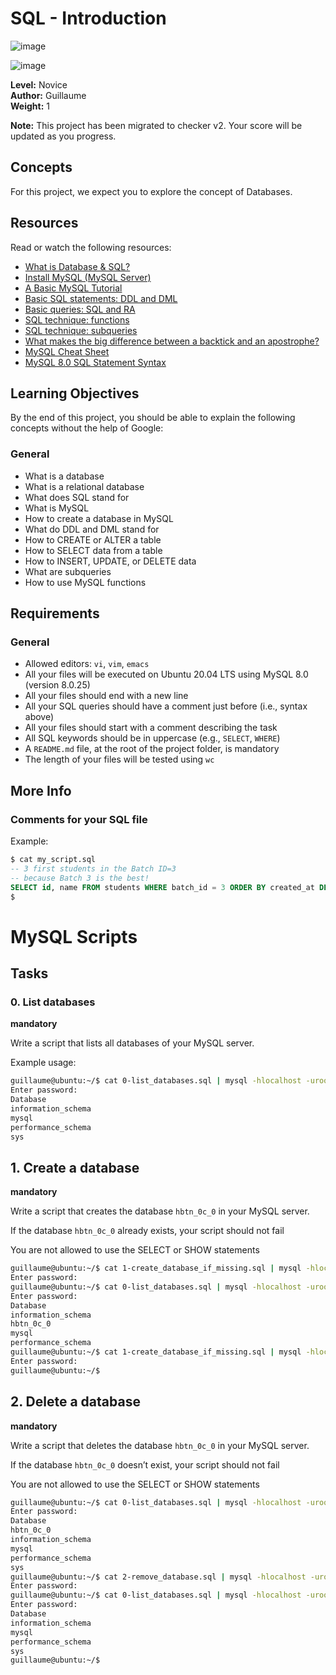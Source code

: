 # SQL - Introduction
![image](https://github.com/ghinzuka/holbertonschool-higher_level_programming/assets/102736316/d928c8a6-175a-46c5-a369-e2cff4dbccc0)

![image](https://github.com/ghinzuka/holbertonschool-higher_level_programming/assets/102736316/68ea7090-4c9c-41dc-ac09-4857ef019749)



**Level:** Novice  
**Author:** Guillaume  
**Weight:** 1  

**Note:** This project has been migrated to checker v2. Your score will be updated as you progress.

## Concepts
For this project, we expect you to explore the concept of Databases.

## Resources
Read or watch the following resources:
- [What is Database & SQL?](#)
- [Install MySQL (MySQL Server)](#)
- [A Basic MySQL Tutorial](#)
- [Basic SQL statements: DDL and DML](#)
- [Basic queries: SQL and RA](#)
- [SQL technique: functions](#)
- [SQL technique: subqueries](#)
- [What makes the big difference between a backtick and an apostrophe?](#)
- [MySQL Cheat Sheet](#)
- [MySQL 8.0 SQL Statement Syntax](#)

## Learning Objectives
By the end of this project, you should be able to explain the following concepts without the help of Google:

### General
- What is a database
- What is a relational database
- What does SQL stand for
- What is MySQL
- How to create a database in MySQL
- What do DDL and DML stand for
- How to CREATE or ALTER a table
- How to SELECT data from a table
- How to INSERT, UPDATE, or DELETE data
- What are subqueries
- How to use MySQL functions

## Requirements

### General
- Allowed editors: `vi`, `vim`, `emacs`
- All your files will be executed on Ubuntu 20.04 LTS using MySQL 8.0 (version 8.0.25)
- All your files should end with a new line
- All your SQL queries should have a comment just before (i.e., syntax above)
- All your files should start with a comment describing the task
- All SQL keywords should be in uppercase (e.g., `SELECT`, `WHERE`)
- A `README.md` file, at the root of the project folder, is mandatory
- The length of your files will be tested using `wc`

## More Info

### Comments for your SQL file
Example:
```sql
$ cat my_script.sql
-- 3 first students in the Batch ID=3
-- because Batch 3 is the best!
SELECT id, name FROM students WHERE batch_id = 3 ORDER BY created_at DESC LIMIT 3;
$
```

# MySQL Scripts

## Tasks

### 0. List databases
**mandatory**

Write a script that lists all databases of your MySQL server.

Example usage:
```bash
guillaume@ubuntu:~/$ cat 0-list_databases.sql | mysql -hlocalhost -uroot -p
Enter password:
Database
information_schema
mysql
performance_schema
sys
```
## 1. Create a database

**mandatory**

Write a script that creates the database `hbtn_0c_0` in your MySQL server.

If the database `hbtn_0c_0` already exists, your script should not fail

You are not allowed to use the SELECT or SHOW statements

```bash
guillaume@ubuntu:~/$ cat 1-create_database_if_missing.sql | mysql -hlocalhost -uroot -p
Enter password: 
guillaume@ubuntu:~/$ cat 0-list_databases.sql | mysql -hlocalhost -uroot -p
Enter password: 
Database
information_schema
hbtn_0c_0
mysql
performance_schema
guillaume@ubuntu:~/$ cat 1-create_database_if_missing.sql | mysql -hlocalhost -uroot -p
Enter password: 
guillaume@ubuntu:~/$ 
```

## 2. Delete a database

**mandatory**

Write a script that deletes the database `hbtn_0c_0` in your MySQL server.

If the database `hbtn_0c_0` doesn’t exist, your script should not fail

You are not allowed to use the SELECT or SHOW statements

```bash
guillaume@ubuntu:~/$ cat 0-list_databases.sql | mysql -hlocalhost -uroot -p
Enter password: 
Database                                                                                     
hbtn_0c_0                                                                                    
information_schema                                                                           
mysql                                                                                        
performance_schema                                                                           
sys        
guillaume@ubuntu:~/$ cat 2-remove_database.sql | mysql -hlocalhost -uroot -p
Enter password: 
guillaume@ubuntu:~/$ cat 0-list_databases.sql | mysql -hlocalhost -uroot -p
Enter password: 
Database                                                                                                                                                                  
information_schema                                                                           
mysql                                                                                        
performance_schema                                                                           
sys        
guillaume@ubuntu:~/$ 
```
